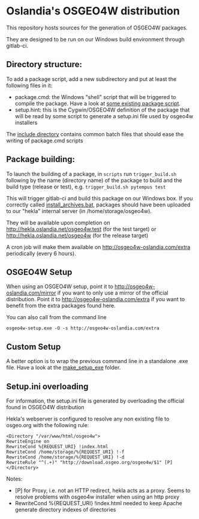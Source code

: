 Oslandia's OSGEO4W distribution
===============================

This repository hosts sources for the generation of OSGEO4W packages.

They are designed to be run on our Windows build environment through gitlab-ci.

Directory structure:
--------------------

To add a package script, add a new subdirectory and put at least the following files in it:
- package.cmd: the Windows "shell" script that will be triggered to compile the package. Have a look at [some existing package script](packages/protobuf/package.cmd).
- setup.hint: this is the Cygwin/OSGEO4W definition of the package that will be read by some script to generate a setup.ini file used by osgeo4w installers

The [include directory](packages/__inc__) contains common batch files that should ease the writing of package.cmd scripts

Package building:
-----------------

To launch the building of a package, in `scripts` run `trigger_build.sh` following by the name (directory name) of the package to build and the build type (release or test), e.g. `trigger_build.sh pytempus test`

This will trigger gitlab-ci and build this package on our Windows box. If you correctly called [install_archives.bat](packages/__inc__/install_archives.bat), packages should have been uploaded to our "hekla" internal server (in /home/storage/osgeo4w).

They will be available upon completion on http://hekla.oslandia.net/osgeo4w.test (for the test target) or http://hekla.oslandia.net/osgeo4w (for the release target)

A cron job will make them available on http://osgeo4w-oslandia.com/extra periodically (every 6 hours).

OSGEO4W Setup
-------------

When using an OSGEO4W setup, point it to http://osgeo4w-oslandia.com/mirror if you want to only use a mirror of the official distribution. Point it to
http://osgeo4w-oslandia.com/extra if you want to benefit from the extra packages found here.

You can also call from the command line
```
osgeo4w-setup.exe -O -s http://osgeo4w-oslandia.com/extra
```

Custom Setup
------------

A better option is to wrap the previous command line in a standalone .exe file. Have a look at the [make_setup_exe](make_setup_exe/) folder.

Setup.ini overloading
---------------------

For information, the setup.ini file is generated by overloading the official found in OSGEO4W distribution

Hekla's webserver is configured to resolve any non existing file to osgeo.org with the following rule:

```
<Directory "/var/www/html/osgeo4w">
RewriteEngine on
RewriteCond %{REQUEST_URI} !index.html
RewriteCond /home/storage/%{REQUEST_URI} !-f
RewriteCond /home/storage/%{REQUEST_URI} !-d
RewriteRule "^(.+)" "http://download.osgeo.org/osgeo4w/$1" [P]
</Directory>
```

Notes:
* [P] for Proxy, i.e. not an HTTP redirect, hekla acts as a proxy. Seems to resolve problems with osgeo4w installer when using an http proxy
* RewriteCond %{REQUEST_URI} !index.html needed to keep Apache generate directory indexes of directories

